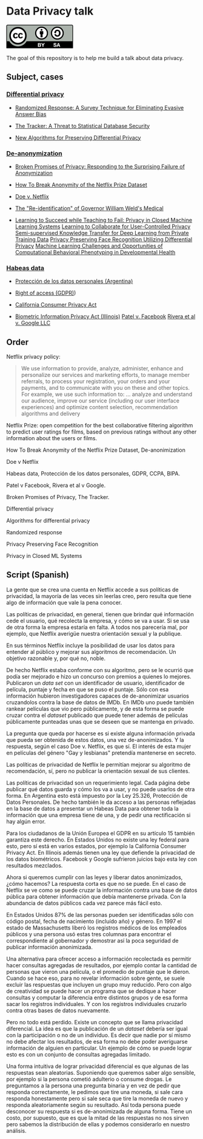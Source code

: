 # Data Privacy talk

![Creative Commons Attribution-ShareAlike 4.0 International](cc-by-sa.svg)

The goal of this repository is to help me build a talk about data privacy.

## Subject, cases

### [Differential privacy](https://en.wikipedia.org/wiki/Differential_privacy)

* [Randomized Response: A Survey Technique for Eliminating Evasive Answer Bias](https://www.tandfonline.com/doi/abs/10.1080/01621459.1965.10480775)

* [The Tracker: A Threat to Statistical Database Security](http://www.dbis.informatik.hu-berlin.de/fileadmin/lectures/SS2011/VL_Privacy/Tracker1.pdf)

* [New Algorithms for Preserving Differential Privacy](http://reports-archive.adm.cs.cmu.edu/anon/anon/home/ftp/2010/CMU-CS-10-135.pdf)

### [De-anonymization](https://en.wikipedia.org/wiki/Data_re-identification)

* [Broken Promises of Privacy: Responding to the Surprising Failure of Anonymization](https://papers.ssrn.com/sol3/papers.cfm?abstract_id=1450006)

* [How To Break Anonymity of the Netflix Prize Dataset](https://arxiv.org/abs/cs/0610105)

* [Doe v. Netflix](https://www.wired.com/images_blogs/threatlevel/2009/12/doe-v-netflix.pdf)

* [The "Re-identification" of Governor William Weld's Medical](https://fpf.org/wp-content/uploads/The-Re-identification-of-Governor-Welds-Medical-Information-Daniel-Barth-Jones.pdf)

* [Learning to Succeed while Teaching to Fail: Privacy in Closed Machine Learning Systems](https://arxiv.org/abs/1705.08197)
  [Learning to Collaborate for User-Controlled Privacy](https://arxiv.org/abs/1805.07410)
  [Semi-supervised Knowledge Transfer for Deep Learning from Private Training Data](https://arxiv.org/abs/1610.05755)
  [Privacy Preserving Face Recognition Utilizing Differential Privacy](https://arxiv.org/abs/2005.10486)
  [Machine Learning Challenges and Opportunities of Computational Behavioral Phenotyping in Developmental Health](https://tv.vera.com.uy/video/54702)

### [Habeas data](https://en.wikipedia.org/wiki/Habeas_data)

* [Protección de los datos personales (Argentina)](http://servicios.infoleg.gob.ar/infolegInternet/anexos/60000-64999/64790/norma.htm)

* [Right of access (GDPR)](https://gdpr-info.eu/art-15-gdpr/))

* [California Consumer Privacy Act](https://oag.ca.gov/privacy/ccpa)

* [Biometric Information Privacy Act (Illinois)](http://www.ilga.gov/legislation/ilcs/ilcs3.asp?ActID=3004&ChapterID=57)
  [Patel v. Facebook](https://cases.justia.com/federal/appellate-courts/ca9/18-15982/18-15982-2019-08-08.pdf?ts=1565283704)
  [Rivera et al v. Google LLC](https://law.justia.com/cases/federal/district-courts/illinois/ilndce/1:2016cv02714/323329/207/)

## Order

Netflix privacy policy:

> We use information to provide, analyze, administer, enhance and personalize our services and marketing efforts, to manage member referrals, to process your registration, your orders and your payments, and to communicate with you on these and other topics. For example, we use such information to:
> ...
> analyze and understand our audience, improve our service (including our user interface experiences) and optimize content selection, recommendation algorithms and delivery

Netflix Prize: open competition for the best collaborative filtering algorithm to predict user ratings for films, based on previous ratings without any other information about the users or films.

How To Break Anonymity of the Netflix Prize Dataset, De-anonimization

Doe v Netflix

Habeas data, Protección de los datos personales, GDPR,  CCPA, BIPA.

Patel v Facebook, Rivera et al v Google.

Broken Promises of Privacy, The Tracker.

Differential privacy

Algorithms for differential privacy

Randomized response

Privacy Preserving Face Recognition

Privacy in Closed ML Systems

## Script (Spanish)

La gente que se crea una cuenta en Netflix accede a sus políticas de privacidad,
la mayoría de las veces sin leerlas creo, pero resulta que tiene algo de
información que vale la pena conocer.

Las políticas de privacidad, en general, tienen que brindar qué información
cede el usuario, qué recolecta la empresa, y cómo se va a usar. Si se usa de
otra forma la empresa estaría en falta. A todos nos parecería mal, por ejemplo,
que Netflix averigüe nuestra orientación sexual y la publique.

En sus términos Netflix incluye la posibilidad de usar los datos para entender
al público y mejorar sus algoritmos de recomendación. Un objetivo razonable y,
por qué no, noble.

De hecho Netflix estaba conforme con su algoritmo, pero se le ocurrió que podía
ser mejorado e hizo un concurso con premios a quienes lo mejores. Publicaron
un _data set_ con un identificador de usuario, identificador de película,
puntaje y fecha en que se puso el puntaje. Sólo con esa información hubieron
investigadores capaces de de-anonimizar usuarios cruzandolos contra la base
de datos de IMDb. En IMDb uno puede también rankear películas que vio pero
públicamente, y de esta forma se puede cruzar contra el _dataset_ publicado
que puede tener además de películas públicamente punteadas unas que se deseen
que se mantenga en privado.

La pregunta que queda por hacerse es si existe alguna información privada
que pueda ser obtenida de estos datos, una vez de-anonimizados. Y la respuesta,
según el caso Doe v. Netflix, es que sí. El interés de esta mujer en películas
del género "Gay y lesbianas" pretendía mantenerse en secreto.

Las políticas de privacidad de Netflix le permitían mejorar su algoritmo de
recomendación, sí, pero no publicar la orientación sexual de sus clientes.

Las políticas de privacidad son un requerimiento legal. Cada página debe
publicar qué datos guarda y cómo los va a usar, y no puede usarlos de otra
forma. En Argentina esto está impuesto por la Ley 25.326, Protección de Datos
Personales. De hecho también le da acceso a las personas reflejadas en la base
de datos a presentar un Habeas Data para obtener toda la información que una
empresa tiene de una, y de pedir una rectificación si hay algún error.

Para los ciudadanos de la Unión Europea el GDPR en su artículo 15 también
garantiza este derecho. En Estados Unidos no existe una ley federal para esto,
pero sí está en varios estados, por ejemplo la California Consumer Privacy Act.
En Illinois además tienen una ley que defiende la privacidad de los datos
biométricos. Facebook y Google sufrieron juicios bajo esta ley con resultados
mezclados.

Ahora si queremos cumplir con las leyes y liberar datos anonimizados, ¿cómo
hacemos? La respuesta corta es que no se puede. En el caso de Netflix se ve
como se puede cruzar la información contra una base de datos pública para
obtener información que debía mantenerse privada. Con la abundancia de datos
públicos cada vez parece más fácil esto.

En Estados Unidos 87% de las personas pueden ser identificadas sólo con código
postal, fecha de nacimiento (incluído año) y género. En 1997 el estado de
Massachusetts liberó los registros médicos de los empleados públicos y una
persona usó estas tres columnas para encontrar el correspondiente al
gobernador y demostrar así la poca seguridad de publicar información
anonimizada.

Una alternativa para ofrecer acceso a información recolectada es permitir
hacer consultas agregadas de resultados, por ejemplo contar la cantidad de
personas que vieron una película, o el promedio de puntaje que le dieron.
Cuando se hace eso, para no revelar información sobre gente, se suele excluir
las respuestas que incluyen un grupo muy reducido. Pero con algo de creatividad
se puede hacer un programa que se dedique a hacer consultas y computar la
diferencia entre distintos grupos y de esa forma sacar los registros
individuales. Y con los registros individuales cruzarlo contra otras bases de
datos nuevamente.

Pero no todo está perdido. Existe un concepto que se llama privacidad
diferencial. La idea es que la publicación de un _dataset_ debería ser igual
con la participación o no de un individuo. Es decir que nadie por sí mismo no
debe afectar los resultados, de esa forma no debe poder averiguarse información
de alguien en particular. Un ejemplo de cómo se puede lograr esto es con un
conjunto de consultas agregadas limitado.

Una forma intuitiva de lograr privacidad diferencial es que algunas de las
respuestas sean aleatorias. Suponiendo que queremos saber algo sensible, por
ejemplo si la persona cometió adulterio o consume drogas. Le preguntamos a la
persona una pregunta binaria y en vez de pedir que responda correctamente, le
pedimos que tire una moneda, si sale cara responda honestamente pero si sale
seca que tire la moneda de nuevo y responda aleatoriamente según su resultado.
Así toda persona puede desconocer su respuesta si es de-anonimizada de alguna
forma. Tiene un costo, por supuesto, que es que la mitad de las respuestas no
nos sirven pero sabemos la distribución de ellas y podemos considerarlo en
nuestro análisis.
